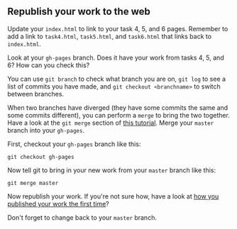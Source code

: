 ## Republish your work to the web

Update your `index.html` to link to your task 4, 5, and 6 pages. Remember to add a link to `task4.html`, `task5.html`, and `task6.html` that links back to `index.html`.

Look at your `gh-pages` branch. Does it have your work from tasks 4, 5, and 6? How can you check this?

You can use `git branch` to check what branch you are on, `git log` to see a list of commits you have made, and `git checkout <branchname>` to switch between branches.

When two branches have diverged (they have some commits the same and some commits different), you can perform a `merge` to bring the two together. Have a look at the `git merge` section of [this tutorial](https://www.atlassian.com/git/tutorials/using-branches/git-merge). Merge your `master` branch into your `gh-pages`.

First, checkout your `gh-pages` branch like this:

```
git checkout gh-pages
```

Now tell git to bring in your new work from your `master` branch like this:

```
git merge master
```

Now republish your work. If you're not sure how, have a look at [how you published your work the first time](publish-your-code-to-a-website.md#publishing-using-github-pages)?

Don't forget to change back to your `master` branch.
